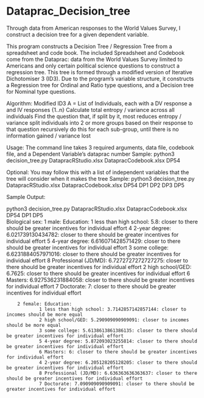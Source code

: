 # Dataprac_Decision_tree
Through data from American responses to the World Values Survey, I construct a decision tree for a given dependent variable.

This program constructs a Decision Tree / Regression Tree from a spreadsheet and code book. The included Spreadsheet and Codebook come from the Dataprac: data from the World Values Survey limited to Americans and only certain political science questions to construct a regression tree.
This tree is formed through a modified version of Iterative Dichotomiser 3 (ID3). Due to the program’s variable structure, it constructs a Regression tree for Ordinal and Ratio type questions, and a Decision tree for Nominal type questions.


Algorithm: Modified ID3
A = List of Individuals, each with a DV response a and IV responses {1..n}
Calculate total entropy / variance across all individuals
Find the question that, if split by it, most reduces entropy / variance
split individuals into 2 or more groups based on their response to that question recursively do this for each sub-group, until there is no information gained / variance lost


Usage: The command line takes 3 required arguments, data file, codebook file, and a Dependent Variable’s dataprac number
Sample: python3 decision_tree.py DatapracRStudio.xlsx DatapracCodebook.xlsx DP54

Optional: You may follow this with a list of independent variables that the tree will consider when it makes the tree
Sample: python3 decision_tree.py DatapracRStudio.xlsx DatapracCodebook.xlsx DP54 DP1 DP2 DP3 DP5

Sample Output:

python3 decision_tree.py DatapracRStudio.xlsx DatapracCodebook.xlsx DP54 DP1 DP5    
Biological sex: 
		1 male: Education: 
				1 less than high school: 5.8: closer to there should be greater incentives for individual effort
				4 2-year degree: 6.021739130434782: closer to there should be greater incentives for individual effort
				5 4-year degree: 6.616071428571429: closer to there should be greater incentives for individual effort
				3 some college: 6.6231884057971016: closer to there should be greater incentives for individual effort
				8 Professional (JD/MD): 6.7272727272727275: closer to there should be greater incentives for individual effort
				2 high school/GED: 6.7625: closer to there should be greater incentives for individual effort
				6 Masters: 6.927536231884058: closer to there should be greater incentives for individual effort
				7 Doctorate: 7: closer to there should be greater incentives for individual effort

		2 female: Education: 
				1 less than high school: 3.7142857142857144: closer to incomes should be more equal 
				2 high school/GED: 5.290909090909091: closer to incomes should be more equal 
				3 some college: 5.6138613861386135: closer to there should be greater incentives for individual effort
				5 4-year degree: 5.872093023255814: closer to there should be greater incentives for individual effort
				6 Masters: 6: closer to there should be greater incentives for individual effort
				4 2-year degree: 6.205128205128205: closer to there should be greater incentives for individual effort
				8 Professional (JD/MD): 6.636363636363637: closer to there should be greater incentives for individual effort
				7 Doctorate: 7.090909090909091: closer to there should be greater incentives for individual effort
